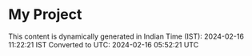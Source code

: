 # My Project

This content is dynamically generated in Indian Time (IST): 2024-02-16 11:22:21 IST
Converted to UTC: 2024-02-16 05:52:21 UTC
